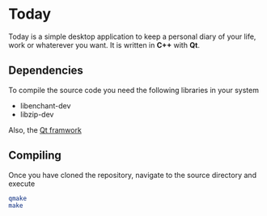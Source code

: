 # Today

Today is a simple desktop application to keep a personal diary of your life, work or whaterever you want. It is written in **C++** with **Qt**.

## Dependencies

To compile the source code you need the following libraries in your system

* libenchant-dev
* libzip-dev

Also, the [Qt framwork](http://qt-project.org/downloads)

## Compiling

Once you have cloned the repository, navigate to the source directory and execute

```Bash
qmake
make
```  
